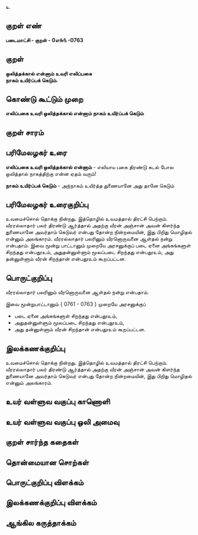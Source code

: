 உ

## குறள் எண் 

**படைமாட்சி - குறள் - 0எ௬௩ -0763** 

## குறள் 

**ஒலித்தக்கால் என்னாம் உவரி எலிப்பகை  
நாகம் உயிர்ப்பக் கெடும்.**

## கொண்டு கூட்டும் முறை

**எலிப்பகை உவரி ஒலித்தக்கால் என்னாம் நாகம் உயிர்ப்பக் கெடும்**

## குறள் சாரம் 


## பரிமேலழகர் உரை

**எலிப்பகை உவரி ஒலித்தக்கால் என்னாம்** - எலியாய பகை திரண்டு கடல் போல ஒலித்தால் நாகத்திற்கு என்ன ஏதம் வரும்! 

**நாகம் உயிர்ப்பக் கெடும்** - அந்நாகம் உயிர்த்த துணையானே அது தானே கெடும்

## பரிமேலழகர் உரைகுறிப்பு   

உவமைச்சொல் தொக்கு நின்றது. இத்தொழில் உவமத்தால் திரட்சி பெற்றாம். வீரரல்லாதார் பலர் திரண்டு ஆர்த்தால் அதற்கு வீரன் அஞ்சான் அவன் கிளர்ந்த துணையானே அவர்தாம் கெடுவர் என்பது தோன்ற நின்றமையின், இது பிறிது மொழிதல் என்னும் அலங்காரம். வீரரல்லாதார் பலரினும் வீரனொருவனை ஆள்தல் நன்று என்பதாம். இவை மூன்று பாட்டானும் முறையே அரசனுக்குப் படை ஏனை அங்கங்களுள் சிறந்தது என்பதூஉம், அதுதன்னுள்ளும் மூலப்படை சிறந்தது என்பதூஉம், அது தன்னுள்ளும் வீரன் சிறந்தான் என்பதூஉம் கூறப்பட்டன.

## பொருட்குறிப்பு 

வீரரல்லாதார் பலரினும் வீரனொருவனை ஆள்தல் நன்று என்பதாம். 

இவை மூன்றுபாட்டானும் { 0761 - 0763 } முறையே அரசனுக்குப் 
* படை ஏனை அங்கங்களுள் சிறந்தது என்பதூஉம், 
* அதுதன்னுள்ளும் மூலப்படை சிறந்தது என்பதூஉம், 
* அது தன்னுள்ளும் வீரன் சிறந்தான் என்பதூஉம் கூறப்பட்டன.


## இலக்கணக்குறிப்பு  

உவமைச்சொல் தொக்கு நின்றது. இத்தொழில் உவமத்தால் திரட்சி பெற்றாம். வீரரல்லாதார் பலர் திரண்டு ஆர்த்தால் அதற்கு வீரன் அஞ்சான் அவன் கிளர்ந்த துணையானே அவர்தாம் கெடுவர் என்பது தோன்ற நின்றமையின், இது பிறிது மொழிதல் என்னும் அலங்காரம். 

## உயர் வள்ளுவ வகுப்பு காணொளி


## உயர் வள்ளுவ வகுப்பு ஒலி அமைவு 

 
## குறள் சார்ந்த கதைகள் 


## தொன்மையான சொற்கள்


## பொருட்குறிப்பு விளக்கம்


## இலக்கணக்குறிப்பு விளக்கம்


## ஆங்கில கருத்தாக்கம் 


